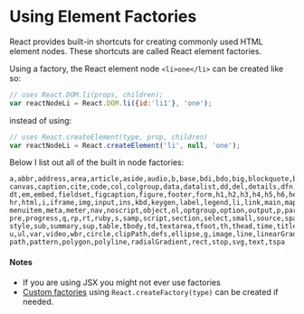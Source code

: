 # Using Element Factories

React provides built-in shortcuts for creating commonly used HTML element nodes. These shortcuts are called React element factories.

Using a factory, the React element node `<li>one</li>` can be created like so:

```js
// uses React.DOM.li(props, children);
var reactNodeLi = React.DOM.li({id:'li1'}, 'one');
```

instead of using:

```js
// uses React.createElement(type, prop, children)
var reactNodeLi = React.createElement('li', null, 'one');
```

Below I list out all of the built in node factories:

```
a,abbr,address,area,article,aside,audio,b,base,bdi,bdo,big,blockquote,body,br,button,
canvas,caption,cite,code,col,colgroup,data,datalist,dd,del,details,dfn,dialog,div,dl,
dt,em,embed,fieldset,figcaption,figure,footer,form,h1,h2,h3,h4,h5,h6,head,header,hgroup,
hr,html,i,iframe,img,input,ins,kbd,keygen,label,legend,li,link,main,map,mark,menu,
menuitem,meta,meter,nav,noscript,object,ol,optgroup,option,output,p,param,picture,
pre,progress,q,rp,rt,ruby,s,samp,script,section,select,small,source,span,strong,
style,sub,summary,sup,table,tbody,td,textarea,tfoot,th,thead,time,title,tr,track,
u,ul,var,video,wbr,circle,clipPath,defs,ellipse,g,image,line,linearGradient,mask,
path,pattern,polygon,polyline,radialGradient,rect,stop,svg,text,tspa
```

#### Notes

* If you are using JSX you might not ever use factories
* [Custom factories](http://facebook.github.io/react/docs/top-level-api.html#react.createfactory) using `React.createFactory(type)` can be created if needed.
